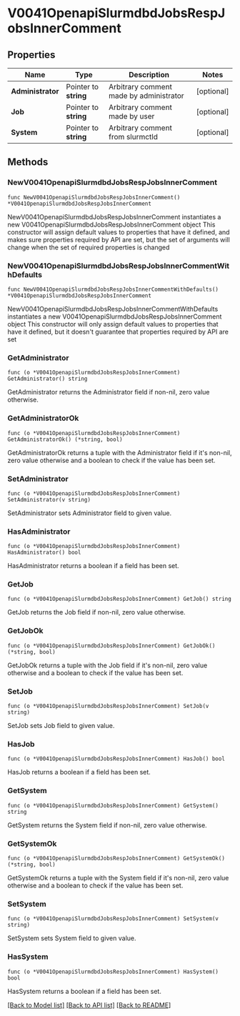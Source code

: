 # V0041OpenapiSlurmdbdJobsRespJobsInnerComment

## Properties

Name | Type | Description | Notes
------------ | ------------- | ------------- | -------------
**Administrator** | Pointer to **string** | Arbitrary comment made by administrator | [optional] 
**Job** | Pointer to **string** | Arbitrary comment made by user | [optional] 
**System** | Pointer to **string** | Arbitrary comment from slurmctld | [optional] 

## Methods

### NewV0041OpenapiSlurmdbdJobsRespJobsInnerComment

`func NewV0041OpenapiSlurmdbdJobsRespJobsInnerComment() *V0041OpenapiSlurmdbdJobsRespJobsInnerComment`

NewV0041OpenapiSlurmdbdJobsRespJobsInnerComment instantiates a new V0041OpenapiSlurmdbdJobsRespJobsInnerComment object
This constructor will assign default values to properties that have it defined,
and makes sure properties required by API are set, but the set of arguments
will change when the set of required properties is changed

### NewV0041OpenapiSlurmdbdJobsRespJobsInnerCommentWithDefaults

`func NewV0041OpenapiSlurmdbdJobsRespJobsInnerCommentWithDefaults() *V0041OpenapiSlurmdbdJobsRespJobsInnerComment`

NewV0041OpenapiSlurmdbdJobsRespJobsInnerCommentWithDefaults instantiates a new V0041OpenapiSlurmdbdJobsRespJobsInnerComment object
This constructor will only assign default values to properties that have it defined,
but it doesn't guarantee that properties required by API are set

### GetAdministrator

`func (o *V0041OpenapiSlurmdbdJobsRespJobsInnerComment) GetAdministrator() string`

GetAdministrator returns the Administrator field if non-nil, zero value otherwise.

### GetAdministratorOk

`func (o *V0041OpenapiSlurmdbdJobsRespJobsInnerComment) GetAdministratorOk() (*string, bool)`

GetAdministratorOk returns a tuple with the Administrator field if it's non-nil, zero value otherwise
and a boolean to check if the value has been set.

### SetAdministrator

`func (o *V0041OpenapiSlurmdbdJobsRespJobsInnerComment) SetAdministrator(v string)`

SetAdministrator sets Administrator field to given value.

### HasAdministrator

`func (o *V0041OpenapiSlurmdbdJobsRespJobsInnerComment) HasAdministrator() bool`

HasAdministrator returns a boolean if a field has been set.

### GetJob

`func (o *V0041OpenapiSlurmdbdJobsRespJobsInnerComment) GetJob() string`

GetJob returns the Job field if non-nil, zero value otherwise.

### GetJobOk

`func (o *V0041OpenapiSlurmdbdJobsRespJobsInnerComment) GetJobOk() (*string, bool)`

GetJobOk returns a tuple with the Job field if it's non-nil, zero value otherwise
and a boolean to check if the value has been set.

### SetJob

`func (o *V0041OpenapiSlurmdbdJobsRespJobsInnerComment) SetJob(v string)`

SetJob sets Job field to given value.

### HasJob

`func (o *V0041OpenapiSlurmdbdJobsRespJobsInnerComment) HasJob() bool`

HasJob returns a boolean if a field has been set.

### GetSystem

`func (o *V0041OpenapiSlurmdbdJobsRespJobsInnerComment) GetSystem() string`

GetSystem returns the System field if non-nil, zero value otherwise.

### GetSystemOk

`func (o *V0041OpenapiSlurmdbdJobsRespJobsInnerComment) GetSystemOk() (*string, bool)`

GetSystemOk returns a tuple with the System field if it's non-nil, zero value otherwise
and a boolean to check if the value has been set.

### SetSystem

`func (o *V0041OpenapiSlurmdbdJobsRespJobsInnerComment) SetSystem(v string)`

SetSystem sets System field to given value.

### HasSystem

`func (o *V0041OpenapiSlurmdbdJobsRespJobsInnerComment) HasSystem() bool`

HasSystem returns a boolean if a field has been set.


[[Back to Model list]](../README.md#documentation-for-models) [[Back to API list]](../README.md#documentation-for-api-endpoints) [[Back to README]](../README.md)


